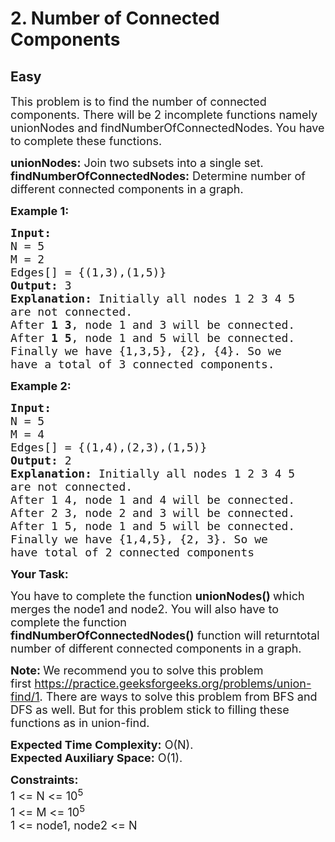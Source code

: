 # 2. Number of Connected Components
## Easy 
<div class="problem-statement" style="user-select: auto;">
                <p style="user-select: auto;"></p><p style="user-select: auto;"><span style="font-size: 18px; user-select: auto;">This problem is to find the number of connected components. There will be 2 incomplete functions namely unionNodes and findNumberOfConnectedNodes. You have to complete these functions.&nbsp;</span></p>

<p style="user-select: auto;"><span style="font-size: 18px; user-select: auto;"><strong style="user-select: auto;">unionNodes:</strong> Join two subsets into a single set.<br style="user-select: auto;">
<strong style="user-select: auto;">findNumberOfConnectedNodes:</strong> Determine number of different connected components in a graph.</span></p>

<p style="user-select: auto;"><span style="font-size: 18px; user-select: auto;"><strong style="user-select: auto;">Example 1:</strong></span></p>

<pre style="user-select: auto;"><span style="font-size: 18px; user-select: auto;"><strong style="user-select: auto;">Input:
</strong>N = 5
M = 2
Edges[] = {(1,3),(1,5)}
<strong style="user-select: auto;">Output: </strong>3<strong style="user-select: auto;">
Explanation: </strong>Initially all nodes 1 2 3 4 5
are not connected.&nbsp;
After <strong style="user-select: auto;">1 3</strong>, node 1 and 3 will be connected.
After <strong style="user-select: auto;">1 5</strong>, node 1 and 5&nbsp;will be connected.
Finally we have {1,3,5}, {2}, {4}. So we
have a total of 3 connected components.</span>
</pre>

<p style="user-select: auto;"><span style="font-size: 18px; user-select: auto;"><strong style="user-select: auto;">Example 2:</strong></span></p>

<pre style="user-select: auto;"><span style="font-size: 18px; user-select: auto;"><strong style="user-select: auto;">Input:
</strong>N = 5
M = 4
Edges[] = {(1,4),(2,3),(1,5)}
<strong style="user-select: auto;">Output: </strong>2<strong style="user-select: auto;">
Explanation: </strong>Initially all nodes 1 2 3 4 5
are not connected.
After 1 4, node 1 and 4 will be connected.
After 2 3, node 2 and 3 will be connected.
After 1 5, node 1 and 5 will be connected.
Finally we have {1,4,5}, {2, 3}. So we
have total of 2 connected components</span>
</pre>

<p style="user-select: auto;"><span style="font-size: 18px; user-select: auto;"><strong style="user-select: auto;">Your Task: </strong></span></p>

<p style="user-select: auto;"><span style="font-size: 18px; user-select: auto;">You have to complete the function <strong style="user-select: auto;">unionNodes() </strong>which merges the node1 and node2. You will also have to complete the function <strong style="user-select: auto;">findNumberOfConnectedNodes()</strong>&nbsp;function will returntotal number of different connected components in a graph.</span></p>

<p style="user-select: auto;"><span style="font-size: 18px; user-select: auto;"><strong style="user-select: auto;">Note: </strong>We recommend you to solve this problem first&nbsp;<a href="https://practice.geeksforgeeks.org/problems/union-find/1" target="_blank" style="user-select: auto;">https://practice.geeksforgeeks.org/problems/union-find/1</a>. There are ways to solve this problem from BFS and DFS as well. But for this problem stick to filling these functions as in union-find.&nbsp;</span></p>

<p style="user-select: auto;"><span style="font-size: 18px; user-select: auto;"><strong style="user-select: auto;">Expected Time Complexity:</strong>&nbsp;O(N).<br style="user-select: auto;">
<strong style="user-select: auto;">Expected Auxiliary Space:</strong>&nbsp;O(1).</span></p>

<p style="user-select: auto;"><span style="font-size: 18px; user-select: auto;"><strong style="user-select: auto;">Constraints:&nbsp;</strong><br style="user-select: auto;">
1 &lt;= N &lt;= 10<sup style="user-select: auto;">5</sup><br style="user-select: auto;">
1 &lt;= M&nbsp;&lt;= 10<sup style="user-select: auto;">5</sup><br style="user-select: auto;">
1 &lt;= node1, node2 &lt;= N</span></p>
 <p style="user-select: auto;"></p>
            </div>